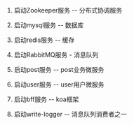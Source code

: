 
1. 启动Zookeeper服务 -- 分布式协调服务
2. 启动mysql服务 -- 数据库
3. 启动redis服务 -- 缓存
4. 启动RabbitMQ服务 - 消息队列  

5. 启动post服务 -- post业务微服务
6. 启动user服务 -- user用户微服务
7. 启动bff服务 -- koa框架
8. 启动write-logger -- 消息队列消费者之一

